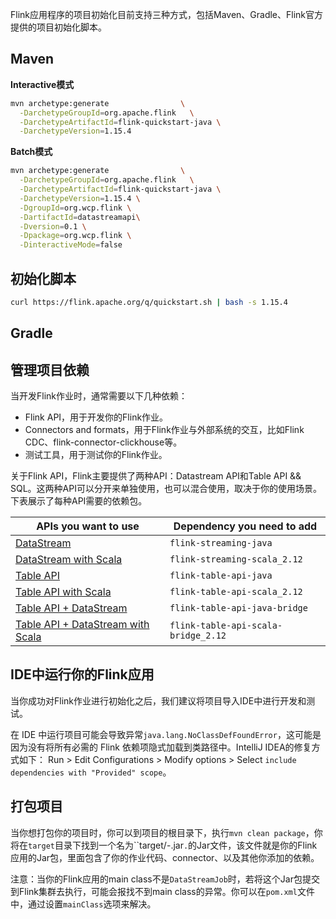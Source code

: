 

Flink应用程序的项目初始化目前支持三种方式，包括Maven、Gradle、Flink官方提供的项目初始化脚本。

## Maven

**Interactive模式**

```bash
mvn archetype:generate                \
  -DarchetypeGroupId=org.apache.flink   \
  -DarchetypeArtifactId=flink-quickstart-java \
  -DarchetypeVersion=1.15.4
```

**Batch模式**

```bash
mvn archetype:generate                \
  -DarchetypeGroupId=org.apache.flink   \
  -DarchetypeArtifactId=flink-quickstart-java \
  -DarchetypeVersion=1.15.4 \
  -DgroupId=org.wcp.flink \
  -DartifactId=datastreamapi\
  -Dversion=0.1 \
  -Dpackage=org.wcp.flink \
  -DinteractiveMode=false
```

## 初始化脚本

```bash
curl https://flink.apache.org/q/quickstart.sh | bash -s 1.15.4
```

## Gradle

## 管理项目依赖

当开发Flink作业时，通常需要以下几种依赖：

* Flink API，用于开发你的Flink作业。
* Connectors and formats，用于Flink作业与外部系统的交互，比如Flink CDC、flink-connector-clickhouse等。
* 测试工具，用于测试你的Flink作业。

关于Flink API，Flink主要提供了两种API：Datastream API和Table API && SQL。这两种API可以分开来单独使用，也可以混合使用，取决于你的使用场景。下表展示了每种API需要的依赖包。

| APIs you want to use                                         | Dependency you need to add          |
| ------------------------------------------------------------ | ----------------------------------- |
| [DataStream](https://nightlies.apache.org/flink/flink-docs-release-1.15/docs/dev/datastream/overview/) | `flink-streaming-java`              |
| [DataStream with Scala](https://nightlies.apache.org/flink/flink-docs-release-1.15/docs/dev/datastream/scala_api_extensions/) | `flink-streaming-scala_2.12`        |
| [Table API](https://nightlies.apache.org/flink/flink-docs-release-1.15/docs/dev/table/common/) | `flink-table-api-java`              |
| [Table API with Scala](https://nightlies.apache.org/flink/flink-docs-release-1.15/docs/dev/table/common/) | `flink-table-api-scala_2.12`        |
| [Table API + DataStream](https://nightlies.apache.org/flink/flink-docs-release-1.15/docs/dev/table/data_stream_api/) | `flink-table-api-java-bridge`       |
| [Table API + DataStream with Scala](https://nightlies.apache.org/flink/flink-docs-release-1.15/docs/dev/table/data_stream_api/) | `flink-table-api-scala-bridge_2.12` |



## IDE中运行你的Flink应用

当你成功对Flink作业进行初始化之后，我们建议将项目导入IDE中进行开发和测试。

在 IDE 中运行项目可能会导致异常`java.lang.NoClassDefFoundError`，这可能是因为没有将所有必需的 Flink 依赖项隐式加载到类路径中。IntelliJ IDEA的修复方式如下：
Run > Edit Configurations > Modify options > Select `include dependencies with "Provided" scope`。

## 打包项目

当你想打包你的项目时，你可以到项目的根目录下，执行`mvn clean package`，你将在`target`目录下找到一个名为``target/<artifact-id>-<version>.jar`.`的Jar文件，该文件就是你的Flink应用的Jar包，里面包含了你的作业代码、connector、以及其他你添加的依赖。

注意：当你的Flink应用的main class不是`DataStreamJob`时，若将这个Jar包提交到Flink集群去执行，可能会报找不到main class的异常。你可以在`pom.xml`文件中，通过设置`mainClass`选项来解决。